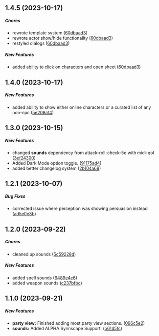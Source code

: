 ## 1.4.5 (2023-10-17)

##### Chores

* rewrote template system ([60dbaad3]('https://github.com/EddieDover/theater-of-the-mind'/commit/60dbaad30482cfc1c1006bb28d360d15d796a29f))
* rewrote actor show/hide functionality ([60dbaad3]('https://github.com/EddieDover/theater-of-the-mind'/commit/60dbaad30482cfc1c1006bb28d360d15d796a29f))
* restyled dialogs ([60dbaad3]('https://github.com/EddieDover/theater-of-the-mind'/commit/60dbaad30482cfc1c1006bb28d360d15d796a29f))


##### New Features

*  added ability to click on characters and open sheet ([60dbaad3]('https://github.com/EddieDover/theater-of-the-mind'/commit/60dbaad30482cfc1c1006bb28d360d15d796a29f))

## 1.4.0 (2023-10-17)

##### New Features

*  added ability to show either online characters or a curated list of any non-npc ([5e209a14]('https://github.com/EddieDover/theater-of-the-mind'/commit/5e209a140e2919710f7e1119dbfc3a0d7f82631e))

## 1.3.0 (2023-10-15)

##### New Features

*  changed **sounds** dependency from attack-roll-check-5e with midi-qol ([3ef24300]('https://github.com/EddieDover/theater-of-the-mind'/commit/3ef24300229b2365823791936000c11b28dd4561))
*  Added Dark Mode option toggle. ([91175ad4]('https://github.com/EddieDover/theater-of-the-mind'/commit/91175ad4a088c01ab937ded8be1cf61a5427e00a))
*  added better changelog system ([2b104a68]('https://github.com/EddieDover/theater-of-the-mind'/commit/2b104a68e4d2687fe3a4b0b25d7edb5166226ca9))

## 1.2.1 (2023-10-07)

##### Bug Fixes

*  corrected issue where perception was showing persuasion instead ([ad5e0e3b](https://github.com/EddieDover/theater-of-the-mind/commit/ad5e0e3b))

## 1.2.0 (2023-09-22)

##### Chores

*  cleaned up sounds ([5c59228d](https://github.com/EddieDover/theater-of-the-mind/commit/5c59228d))

##### New Features

*  added spell sounds ([6489e4c6](https://github.com/EddieDover/theater-of-the-mind/commit/6489e4c6))
*  added weapon sounds ([c237bfbc](https://github.com/EddieDover/theater-of-the-mind/commit/c237bfbc))

## 1.1.0 (2023-09-21)


##### New Features

* **party view:** Finished adding most party view sections. ([096c5e2](https://github.com/EddieDover/Theater-of-the-Mind/commit/096c5e273b1513347e9640636a61413163804b07))
* **sounds:** Added ALPHA Syrinscape Support. ([b6145fc](https://github.com/EddieDover/Theater-of-the-Mind/commit/b6145fcbe7e5107b43e13f6662312f1c2c70c244))
